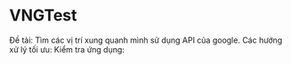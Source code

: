 # VNGTest
Đề tài: Tìm các vị trí xung quanh mình sử dụng API của google.
Các hướng xử lý tối ưu: 
Kiểm tra ứng dụng: 
